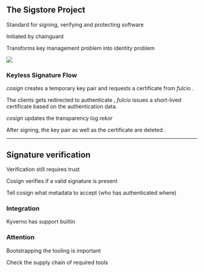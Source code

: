 ## The Sigstore Project

Standard for signing, verifying and protecting software [](https://www.sigstore.dev/)

Initiated by chainguard [](https://www.chainguard.dev/)

Transforms key management problem into identity problem

<span class="fragment">

![](170_supply_chain_security/cosign/keyless.drawio.svg) <!-- .element: style="float: right; width: 45%; margin-left: 1em; margin-right: -2em;" -->

### Keyless Signature Flow

*cosign* creates a temporary key pair <i class="fa fa-circle-1"></i> and requests a certificate from *fulcio* <i class="fa fa-circle-2"></i>.

The clients gets redirected to authenticate <i class="fa fa-circle-3"></i>, *fulcio* issues a short-lived certificate <i class="fa fa-circle-4"></i> based on the authentication data.

*cosign* updates the transparency log *rekor* <i class="fa fa-circle-5"></i>

After signing, the key pair as well as the certificate are deleted <i class="fa fa-circle-6"></i>.

</span>

---

## Signature verification

Verification still requires trust

Cosign verifies if a valid signature is present

Tell cosign what metadata to accept (who has authenticated where)

### Integration

Kyverno has support builtin

### Attention

Bootstrapping the tooling is important

Check the supply chain of required tools
